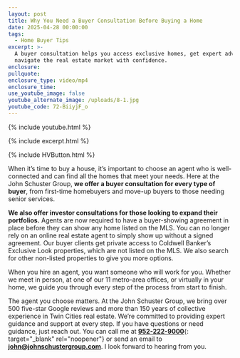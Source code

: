 ```yaml
---
layout: post
title: Why You Need a Buyer Consultation Before Buying a Home
date: 2025-04-28 00:00:00
tags:
  - Home Buyer Tips
excerpt: >-
  A buyer consultation helps you access exclusive homes, get expert advice, and
  navigate the real estate market with confidence.
enclosure:
pullquote:
enclosure_type: video/mp4
enclosure_time:
use_youtube_image: false
youtube_alternate_image: /uploads/8-1.jpg
youtube_code: 72-BiiyjF_o
---
```

{% include youtube.html %}

{% include excerpt.html %}

{% include HVButton.html %}

When it’s time to buy a house, it’s important to choose an agent who is well-connected and can find all the homes that meet your needs. Here at the John Schuster Group, **we offer a buyer consultation for every type of buyer**, from first-time homebuyers and move-up buyers to those needing senior services.

**We also offer investor consultations for those looking to expand their portfolios.** Agents are now required to have a buyer-showing agreement in place before they can show any home listed on the MLS. You can no longer rely on an online real estate agent to simply show up without a signed agreement. Our buyer clients get private access to Coldwell Banker’s Exclusive Look properties, which are not listed on the MLS. We also search for other non-listed properties to give you more options.

When you hire an agent, you want someone who will work for you. Whether we meet in person, at one of our 11 metro-area offices, or virtually in your home, we guide you through every step of the process from start to finish.

The agent you choose matters. At the John Schuster Group, we bring over 500 five-star Google reviews and more than 150 years of collective experience in Twin Cities real estate. We’re committed to providing expert guidance and support at every step. If you have questions or need guidance, just reach out. You can call me at [**952-222-9000**](tel:9522229000 "952-222-9000"){: target="_blank" rel="noopener"} or send an email to [**john@johnschustergroup.com**](mailto:john@johnschustergroup.com). I look forward to hearing from you.